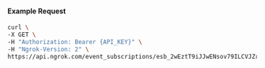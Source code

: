 <!-- Code generated for API Clients. DO NOT EDIT. -->

#### Example Request

```bash
curl \
-X GET \
-H "Authorization: Bearer {API_KEY}" \
-H "Ngrok-Version: 2" \
https://api.ngrok.com/event_subscriptions/esb_2wEztT9iJJwENsov79ILCVJZrNe/sources/ip_policy_updated.v0
```

